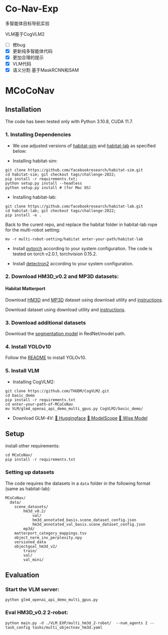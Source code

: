 # Co-Nav-Exp
多智能体目标导航实验

VLM基于CogVLM2
 - [ ] 修bug
 - [X] 更新纯多智能体代码
 - [X] 更加合理的提示
 - [X] VLM代码
 - [X] 语义分割 基于MaskRCNN和SAM

# MCoCoNav

## Installation

The code has been tested only with Python 3.10.8, CUDA 11.7.

### 1. Installing Dependencies
- We use adjusted versions of [habitat-sim](https://github.com/facebookresearch/habitat-sim) and [habitat-lab](https://github.com/facebookresearch/habitat-lab) as specified below:

- Installing habitat-sim:
```
git clone https://github.com/facebookresearch/habitat-sim.git
cd habitat-sim; git checkout tags/challenge-2022; 
pip install -r requirements.txt; 
python setup.py install --headless
python setup.py install # (for Mac OS)
```

- Installing habitat-lab:
```
git clone https://github.com/facebookresearch/habitat-lab.git
cd habitat-lab; git checkout tags/challenge-2022; 
pip install -e .
```

Back to the curent repo, and replace the habitat folder in habitat-lab rope for the multi-robot setting: 

```
mv -r multi-robot-setting/habitat enter-your-path/habitat-lab
```

- Install [pytorch](https://pytorch.org/) according to your system configuration. The code is tested on torch v2.0.1, torchvision 0.15.2. 

- Install [detectron2](https://github.com/facebookresearch/detectron2/) according to your system configuration.

### 2. Download HM3D_v0.2 and MP3D datasets:

#### Habitat Matterport
Download [HM3D](https://aihabitat.org/datasets/hm3d/) and [MP3D](https://niessner.github.io/Matterport/) dataset using download utility and [instructions](https://github.com/facebookresearch/habitat-sim/blob/main/DATASETS.md).

Download  dataset using download utility and [instructions](https://github.com/facebookresearch/habitat-sim/blob/main/DATASETS.md#matterport3d-mp3d-dataset).

### 3. Download additional datasets

Download the [segmentation model](https://drive.google.com/file/d/1U0dS44DIPZ22nTjw0RfO431zV-lMPcvv/view?usp=share_link) in RedNet/model path.

### 4. Install YOLOv10

Follow the [README](detect/README.md) to install YOLOv10.

### 5. Install VLM
- Installing CogVLM2:
```
git clone https://github.com/THUDM/CogVLM2.git
cd basic_demo
pip install -r requirements.txt
cd enter-your-path-of-MCoCoNav
mv VLM/glm4_openai_api_demo_multi_gpus.py CogVLM2/basic_demo/
```
- Download GLM-4V:
[🤗 Huggingface](https://huggingface.co/THUDM/glm-4v-9b)
[🤖 ModelScope](https://modelscope.cn/models/ZhipuAI/glm-4-9b-chat-1m)
[💫 Wise Model](https://wisemodel.cn/models/ZhipuAI/GLM-4V-9B)

## Setup
install other requirements:
```
cd MCoCoNav/
pip install -r requirements.txt
```

### Setting up datasets
The code requires the datasets in a `data` folder in the following format (same as habitat-lab):
```
MCoCoNav/
  data/
    scene_datasets/
        hm3d_v0.2/
            val/
            hm3d_annotated_basis.scene_dataset_config.json
            hm3d_annotated_val_basis.scene_dataset_config.json
        mp3d/
    matterport_category_mappings.tsv
    object_norm_inv_perplexity.npy
    versioned_data
    objectgoal_hm3d_v2/
        train/
        val/
        val_mini/
```

## Evaluation
### Start the VLM server:
```
python glm4_openai_api_demo_multi_gpus.py
```

### Eval HM3D_v0.2 2-robot: 
```
python main.py -d ./VLM_EXP/multi_hm3d_2-robot/  --num_agents 2 --task_config tasks/multi_objectnav_hm3d.yaml
```
